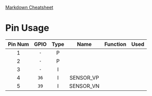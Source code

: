 [Markdown Cheatsheet](https://github.com/adam-p/markdown-here/wiki/Markdown-Cheatsheet#tables)

# Pin Usage 

| Pin Num | GPIO | Type |   Name    | Function | Used |
|:-------:|:----:|:----:|:---------:|:--------:|:----:|
| 1       | `-`  | P    |           |          |      |
| 2       | `-`  | P    |           |          |      |
| 3       | `-`  | I    |           |          |      | 
| 4       | `36` | I    | SENSOR_VP |          |      | 
| 5       | `39` | I    | SENSOR_VN |          |      | 
